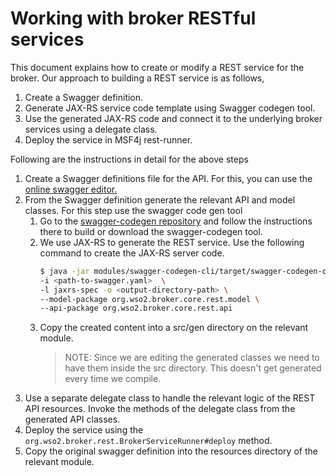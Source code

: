 # Working with broker RESTful services

This document explains how to create or modify a REST service for the broker. Our approach to building a REST
service is as follows,

1. Create a Swagger definition.
2. Generate JAX-RS service code template using Swagger codegen tool.
3. Use the generated JAX-RS code and connect it to the underlying broker services using a delegate class.
4. Deploy the service in MSF4j rest-runner.

Following are the instructions in detail for the above steps 

1. Create a Swagger definitions file for the API. For this, you can use the [online swagger editor.](https://editor.swagger.io/)
2. From the Swagger definition generate the relevant API and model classes. For this step use the swagger code gen tool
    1. Go to the [swagger-codegen repository](https://github.com/swagger-api/swagger-codegen) and follow the instructions there
    to build or download the swagger-codegen tool.
    2. We use JAX-RS to generate the REST service. Use the following command to create the JAX-RS server code.
        ```bash
        $ java -jar modules/swagger-codegen-cli/target/swagger-codegen-cli.jar generate \
        -i <path-to-swagger.yaml>  \ 
        -l jaxrs-spec -o <output-directory-path> \
        --model-package org.wso2.broker.core.rest.model \ 
        --api-package org.wso2.broker.core.rest.api
        ```
    3. Copy the created content into a src/gen directory on the relevant module.
       > NOTE: Since we are editing the generated classes we need to have
       them inside the src directory. This doesn't get generated every time we compile. 
3. Use a separate delegate class to handle the relevant logic of the REST API resources. Invoke the methods
   of the delegate class from the generated API classes.
4. Deploy the service using the `org.wso2.broker.rest.BrokerServiceRunner#deploy` method.
5. Copy the original swagger definition into the resources directory of the relevant module. 
    